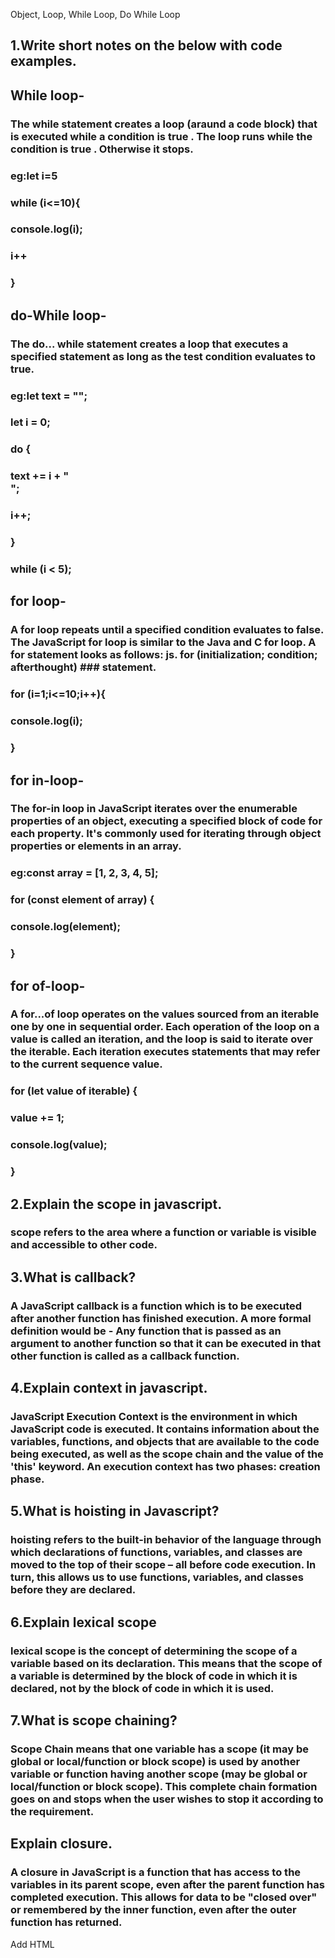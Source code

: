 Object,
Loop,
While Loop,
Do While Loop


## 1.Write short notes on the below with code examples.

## While loop-
### The while statement creates a loop (araund a code block) that is executed while a condition is true . The loop runs while the condition is true . Otherwise it stops.
### eg:let i=5
###    while (i<=10){
###      console.log(i);
###      i++
###  }

## do-While loop-
### The do... while statement creates a loop that executes a specified statement as long as the test condition evaluates to true. 
### eg:let text = "";
### let i = 0;
### do {
###   text += i + "<br>";
###   i++;
### }
### while (i < 5);

## for loop-
### A for loop repeats until a specified condition evaluates to false. The JavaScript for loop is similar to the Java and C for loop. A for statement looks as follows: js. for (initialization; condition; afterthought) ### statement.
### for (i=1;i<=10;i++){
###     console.log(i);
### }

## for in-loop-
### The for-in loop in JavaScript iterates over the enumerable properties of an object, executing a specified block of code for each property. It's commonly used for iterating through object properties or elements in an array.
### eg:const array = [1, 2, 3, 4, 5];
### for (const element of array) {
###   console.log(element);
### }

## for of-loop-
### A for...of loop operates on the values sourced from an iterable one by one in sequential order. Each operation of the loop on a value is called an iteration, and the loop is said to iterate over the iterable. Each iteration executes statements that may refer to the current sequence value.
### for (let value of iterable) {
###   value += 1;
###   console.log(value);
### }

## 2.Explain the scope in javascript.
###  scope refers to the area where a function or variable is visible and accessible to other code.


## 3.What is callback?
### A JavaScript callback is a function which is to be executed after another function has finished execution. A more formal definition would be - Any function that is passed as an argument to another function so that it can be executed in that other function is called as a callback function.

## 4.Explain context in javascript. 
### JavaScript Execution Context is the environment in which JavaScript code is executed. It contains information about the variables, functions, and objects that are available to the code being executed, as well as the scope chain and the value of the 'this' keyword. An execution context has two phases: creation phase.

## 5.What is hoisting in Javascript?
### hoisting refers to the built-in behavior of the language through which declarations of functions, variables, and classes are moved to the top of their scope – all before code execution. In turn, this allows us to use functions, variables, and classes before they are declared.

## 6.Explain lexical scope
###  lexical scope is the concept of determining the scope of a variable based on its declaration. This means that the scope of a variable is determined by the block of code in which it is declared, not by the block of code in which it is used.

## 7.What is scope chaining?
### Scope Chain means that one variable has a scope (it may be global or local/function or block scope) is used by another variable or function having another scope (may be global or local/function or block scope). This complete chain formation goes on and stops when the user wishes to stop it according to the requirement.

## Explain closure.
### A closure in JavaScript is a function that has access to the variables in its parent scope, even after the parent function has completed execution. This allows for data to be "closed over" or remembered by the inner function, even after the outer function has returned.

Add HTML

    
<!-- 
Scope-function scope,global scope,block scope
coercion-   the process of  conversion of value from one datatype to  another 
lexical environment-the area where the variables and there values are accessible during the execution of call
variable of functoin declared using var keyword is globally scope
variable of functoin declared using let,const keyword is a block scope

2 types of contexts-
global context
execution context

global context-when we start writing code,the global context kicks in and scan code varibales are scaned and kept undefined and functions are scanned and kept availble

hoisting-the declration of variables and functions are taken to the top row  before the execution of the code 

scope chaining-variables declared in the outerfunction in availble i the inner function but not in the other way
closure-it is the combination of the innerfunction and the lexical environment of the outerfunction


 -->
